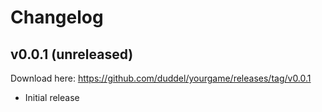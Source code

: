# Changelog

## v0.0.1 (unreleased)

Download here: <https://github.com/duddel/yourgame/releases/tag/v0.0.1>

- Initial release

